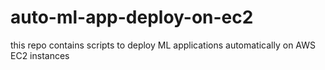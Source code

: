 # auto-ml-app-deploy-on-ec2
this repo contains scripts to deploy ML applications automatically on AWS EC2 instances  
